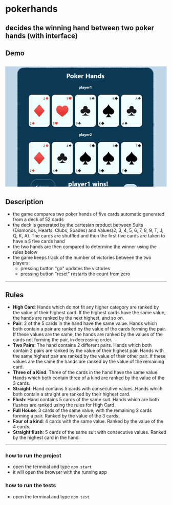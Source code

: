# pokerhands
decides the winning hand between two poker hands (with interface)
---
## Demo
![](https://github.com/alessandraCo/pokerhands/blob/master/pokerHands.gif)
---
## Description
- the game compares two poker hands of five cards automatic generated from a deck of 52 cards
- the deck is generated by the cartesian product between Suits (Diamonds, Hearts, Clubs, Spades) and Values(2, 3, 4, 5, 6, 7, 8, 9, T, J, Q, K, A). The cards are shuffled and then the first five cards are taken to have a 5 five cards hand
- the two hands are then compared to determine the winner using the rules below
- the game keeps track of the number of victories between the two players:
    - pressing button "go" updates the victories
    - pressing button "reset" restarts the count from zero
---
## Rules
- **High Card**: Hands which do not fit any higher category are ranked by the 
value of their highest card. If the highest cards have the same value, the 
hands are ranked by the next highest, and so on.
- **Pair**: 2 of the 5 cards in the hand have the same value. Hands which both 
contain a pair are ranked by the value of the cards forming the pair. If 
these values are the same, the hands are ranked by the values of the cards 
not forming the pair, in decreasing order.
- **Two Pairs**: The hand contains 2 different pairs. Hands which both contain 2 
pairs are ranked by the value of their highest pair. Hands with the same 
highest pair are ranked by the value of their other pair. If these values 
are the same the hands are ranked by the value of the remaining card.
- **Three of a Kind**: Three of the cards in the hand have the same value. Hands 
which both contain three of a kind are ranked by the value of the 3 cards.
- **Straight**: Hand contains 5 cards with consecutive values. Hands which both 
contain a straight are ranked by their highest card.
- **Flush**: Hand contains 5 cards of the same suit. Hands which are both 
flushes are ranked using the rules for High Card.
- **Full House**: 3 cards of the same value, with the remaining 2 cards forming 
a pair. Ranked by the value of the 3 cards.
- **Four of a kind**: 4 cards with the same value. Ranked by the value of the 4 
cards.
- **Straight flush**: 5 cards of the same suit with consecutive values. Ranked 
by the highest card in the hand.
---
### how to run the project
- open the terminal and type `npm start`
- it will open the browser with the running app
### how to run the tests
- open the terminal and type `npm test`


